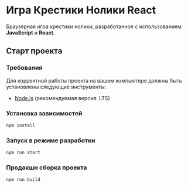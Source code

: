 # Игра Крестики Нолики React

Браузерная игра крестики нолики, разработанное с
использованием **JavaScript** и **React**.

## Старт проекта

### Требования

Для корректной работы проекта на вашем компьютере должны быть установлены следующие инструменты:

- [Node.js](https://nodejs.org/en/) (рекомендуемая версия: LTS)

### Установка зависимостей

```bash
npm install
```

### Запуск в режиме разработки

```bash
npm run start
 ```

### Продакшн сборка проекта

```bash
npm run build
 ```

